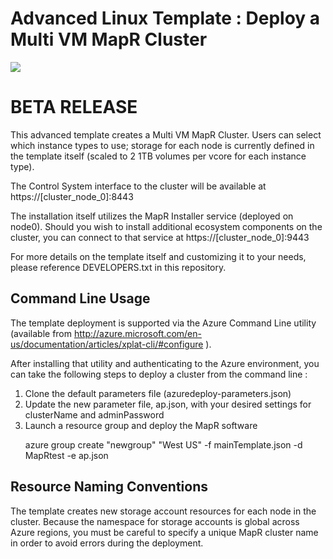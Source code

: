 # Advanced Linux Template : Deploy a Multi VM MapR Cluster

<a href="https://azuredeploy.net/" target="_blank">
    <img src="http://azuredeploy.net/deploybutton.png"/>
</a>


<h1>
BETA RELEASE
</h1>

This advanced template creates a Multi VM MapR Cluster.  Users can 
select which instance types to use; storage for each node is 
currently defined in the template itself (scaled to 2 1TB volumes 
per vcore for each instance type).

The Control System interface to the cluster will be available at
    https://[cluster_node_0]:8443

The installation itself utilizes the MapR Installer service
(deployed on node0).   Should you wish to install additional
ecosystem components on the cluster, you can connect to that 
service at 
    https://[cluster_node_0]:9443

For more details on the template itself and customizing it to your
needs, please reference DEVELOPERS.txt in this repository.
<h2>
Command Line Usage
</h2>

The template deployment is supported via the Azure Command Line 
utility (available from 
http://azure.microsoft.com/en-us/documentation/articles/xplat-cli/#configure ).

After installing that utility and authenticating to the Azure
environment, you can take the following steps to deploy a cluster
from the command line :
<ol>
<li>
Clone the default parameters file (azuredeploy-parameters.json) 
</li>
<li>
Update the new parameter file, ap.json, with your desired settings
for clusterName and adminPassword
</li>
<li>
Launch a resource group and deploy the MapR software
<p>
azure group create "newgroup" "West US" -f mainTemplate.json -d MapRtest -e ap.json
</p
</li>
</ol>

<h2>
Resource Naming Conventions
</h2>

The template creates new storage account resources for each node in 
the cluster.   Because the namespace for storage accounts is global
across Azure regions, you must be careful to specify a unique MapR
cluster name in order to avoid errors during the deployment.


